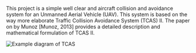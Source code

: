 This project is a simple well clear and aircraft collision and avoidance system for an
Unmanned Aerial Vehicle (UAV). This system is based on the way more elaborate
Traffic Collision Avoidance System (TCAS) II. The paper on by Munoz
[Munoz, 2013] provides a detailed description and mathematical formulation of TCAS
II.

![Example diagram of TCAS](https://i.imgur.com/P6ZKe6U.png)
